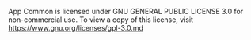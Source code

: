 App Common is licensed under GNU GENERAL PUBLIC LICENSE 3.0 for non-commercial
use. To view a copy of this license, visit https://www.gnu.org/licenses/gpl-3.0.md
